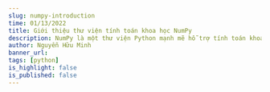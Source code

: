 ```yaml
---
slug: numpy-introduction
time: 01/13/2022
title: Giới thiệu thư viện tính toán khoa học NumPy
description: NumPy là một thư viện Python mạnh mẽ hỗ trợ tính toán khoa học và toán học trên mảng nhiều chiều. NumPy cung cấp một loạt các hàm và phương thức giúp thực hiện các phép toán cơ bản và nâng cao trên dữ liệu mảng nhanh chóng và hiệu quả. Bài viết này sẽ giới thiệu về NumPy, cách cài đặt và sử dụng thư viện này trong Python.
author: Nguyễn Hữu Minh
banner_url:
tags: [python]
is_highlight: false
is_published: false
---
```


